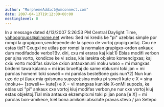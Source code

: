 ```yaml
---
author: "MorphemeAddict@wmconnect.com"
date: 2007-04-13T19:12:00+00:00
nestinglevel: 0
---
```

In a message dated 4/13/2007 5:26:53 PM Central Daylight Time, [yahoogroups@alinome.net](mailto://yahoogroups@alinome.net) writes:
Sed mi kredis ke "pi" uzeblas simple por rompi la grupigxon,sendepende de la speco de vortoj grupigxantaj. Cxu ne estas tiel? Cxugxi ne utilas por rompi la normalan grupigxo-ordon ankaux dum modifadode verbo?Bv. diri, cxu mi eraras kaj kial:1) Eblas modifi verbon per ajna vorto, kondicxe ke vi scias, kie larekta objekto komencigxas; kaj cxiu vorto modifas siavice cxion antauxan:mi moku waso = mi mangxas birdemi tawa kalama = mi iras brueKaj do same eblus:mi toki jan = mi parolas homemi toki soweli = mi parolas besteBone gxis nun?2) Nun kun uzo de pi (laux mia gxisnuna supozo):sina moku pi soweli kute e X = sina (moku<--
\[soweli<--
kute\]) e X = vi mangxas kunikle X-onMi supozis, ke eblas uzi "pi" ankaux cxe vortoj kiuj modifas verbon,ne nur cxe vortoj kiuj estas objektoj.Tial mia antauxa ekzemplo:mi toki pi jan pona \[e X\] = mi parolas bon-amikece, kiel bona amikoVi absolute pravas.stevo / jan Setepo
